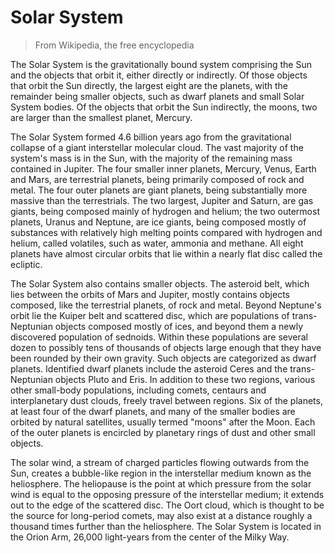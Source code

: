 # Solar System
> From Wikipedia, the free encyclopedia

The Solar System is the gravitationally bound system comprising the Sun and the objects that orbit it, either directly or indirectly. Of those objects that orbit the Sun directly, the largest eight are the planets, with the remainder being smaller objects, such as dwarf planets and small Solar System bodies. Of the objects that orbit the Sun indirectly, the moons, two are larger than the smallest planet, Mercury.

The Solar System formed 4.6 billion years ago from the gravitational collapse of a giant interstellar molecular cloud. The vast majority of the system's mass is in the Sun, with the majority of the remaining mass contained in Jupiter. The four smaller inner planets, Mercury, Venus, Earth and Mars, are terrestrial planets, being primarily composed of rock and metal. The four outer planets are giant planets, being substantially more massive than the terrestrials. The two largest, Jupiter and Saturn, are gas giants, being composed mainly of hydrogen and helium; the two outermost planets, Uranus and Neptune, are ice giants, being composed mostly of substances with relatively high melting points compared with hydrogen and helium, called volatiles, such as water, ammonia and methane. All eight planets have almost circular orbits that lie within a nearly flat disc called the ecliptic.

The Solar System also contains smaller objects. The asteroid belt, which lies between the orbits of Mars and Jupiter, mostly contains objects composed, like the terrestrial planets, of rock and metal. Beyond Neptune's orbit lie the Kuiper belt and scattered disc, which are populations of trans-Neptunian objects composed mostly of ices, and beyond them a newly discovered population of sednoids. Within these populations are several dozen to possibly tens of thousands of objects large enough that they have been rounded by their own gravity. Such objects are categorized as dwarf planets. Identified dwarf planets include the asteroid Ceres and the trans-Neptunian objects Pluto and Eris. In addition to these two regions, various other small-body populations, including comets, centaurs and interplanetary dust clouds, freely travel between regions. Six of the planets, at least four of the dwarf planets, and many of the smaller bodies are orbited by natural satellites, usually termed "moons" after the Moon. Each of the outer planets is encircled by planetary rings of dust and other small objects.

The solar wind, a stream of charged particles flowing outwards from the Sun, creates a bubble-like region in the interstellar medium known as the heliosphere. The heliopause is the point at which pressure from the solar wind is equal to the opposing pressure of the interstellar medium; it extends out to the edge of the scattered disc. The Oort cloud, which is thought to be the source for long-period comets, may also exist at a distance roughly a thousand times further than the heliosphere. The Solar System is located in the Orion Arm, 26,000 light-years from the center of the Milky Way.
